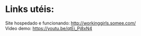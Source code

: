 # Links utéis:

Site hospedado e funcionando: http://workinggirls.somee.com/ <br>
Video demo: https://youtu.be/qtEi_Pj8xN4 <br>
